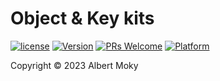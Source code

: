 # Object & Key kits


[![license](https://img.shields.io/github/license/mashape/apistatus.svg)](https://github.com/moky/ObjectKey/blob/master/LICENSE)
[![Version](https://img.shields.io/badge/alpha-0.1.0-red.svg)](https://github.com/moky/ObjectKey/archive/master.zip)
[![PRs Welcome](https://img.shields.io/badge/PRs-welcome-brightgreen.svg)](https://github.com/moky/ObjectKey/pulls)
[![Platform](https://img.shields.io/badge/Platform-Dart%203-brightgreen.svg)](https://github.com/moky/ObjectKey/wiki)

Copyright &copy; 2023 Albert Moky
